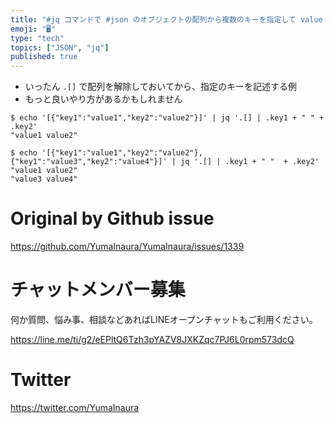 ```yaml
---
title: "#jq コマンドで #json のオブジェクトの配列から複数のキーを指定して value を結合して出力する例"
emoji: "🖥"
type: "tech"
topics: ["JSON", "jq"]
published: true
---
```


- いったん `.[]` で配列を解除しておいてから、指定のキーを記述する例
- もっと良いやり方があるかもしれません
```
$ echo '[{"key1":"value1","key2":"value2"}]' | jq '.[] | .key1 + " " + .key2'
"value1 value2"
```
```
$ echo '[{"key1":"value1","key2":"value2"},{"key1":"value3","key2":"value4"}]' | jq '.[] | .key1 + " "  + .key2'
"value1 value2"
"value3 value4"
```

# Original by Github issue

https://github.com/YumaInaura/YumaInaura/issues/1339








<!-- Update From Qiita API -->

# チャットメンバー募集


何か質問、悩み事、相談などあればLINEオープンチャットもご利用ください。

https://line.me/ti/g2/eEPltQ6Tzh3pYAZV8JXKZqc7PJ6L0rpm573dcQ





# Twitter


https://twitter.com/YumaInaura


<!-- Update From Qiita API -->



